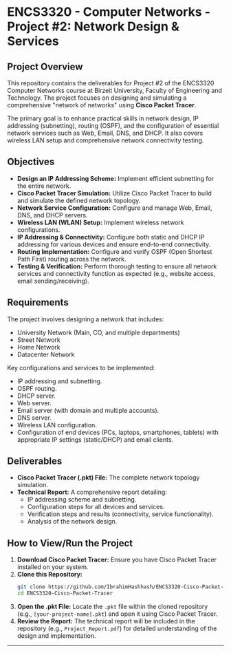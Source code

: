 # ENCS3320 - Computer Networks - Project #2: Network Design & Services

## Project Overview

This repository contains the deliverables for Project #2 of the ENCS3320 Computer Networks course at Birzeit University, Faculty of Engineering and Technology. The project focuses on designing and simulating a comprehensive "network of networks" using **Cisco Packet Tracer**.

The primary goal is to enhance practical skills in network design, IP addressing (subnetting), routing (OSPF), and the configuration of essential network services such as Web, Email, DNS, and DHCP. It also covers wireless LAN setup and comprehensive network connectivity testing.

## Objectives

* **Design an IP Addressing Scheme:** Implement efficient subnetting for the entire network.
* **Cisco Packet Tracer Simulation:** Utilize Cisco Packet Tracer to build and simulate the defined network topology.
* **Network Service Configuration:** Configure and manage Web, Email, DNS, and DHCP servers.
* **Wireless LAN (WLAN) Setup:** Implement wireless network configurations.
* **IP Addressing & Connectivity:** Configure both static and DHCP IP addressing for various devices and ensure end-to-end connectivity.
* **Routing Implementation:** Configure and verify OSPF (Open Shortest Path First) routing across the network.
* **Testing & Verification:** Perform thorough testing to ensure all network services and connectivity function as expected (e.g., website access, email sending/receiving).

## Requirements

The project involves designing a network that includes:
* University Network (Main, CO, and multiple departments)
* Street Network
* Home Network
* Datacenter Network

Key configurations and services to be implemented:
* IP addressing and subnetting.
* OSPF routing.
* DHCP server.
* Web server.
* Email server (with domain and multiple accounts).
* DNS server.
* Wireless LAN configuration.
* Configuration of end devices (PCs, laptops, smartphones, tablets) with appropriate IP settings (static/DHCP) and email clients.

## Deliverables

* **Cisco Packet Tracer (.pkt) File:** The complete network topology simulation.
* **Technical Report:** A comprehensive report detailing:
    * IP addressing scheme and subnetting.
    * Configuration steps for all devices and services.
    * Verification steps and results (connectivity, service functionality).
    * Analysis of the network design.

## How to View/Run the Project

1.  **Download Cisco Packet Tracer:** Ensure you have Cisco Packet Tracer installed on your system.
2.  **Clone this Repository:**
    ```bash
    git clone https://github.com/IbrahimHashhash/ENCS3320-Cisco-Packet-Tracer
    cd ENCS3320-Cisco-Packet-Tracer
    ```
3.  **Open the .pkt File:** Locate the `.pkt` file within the cloned repository (e.g., `[your-project-name].pkt`) and open it using Cisco Packet Tracer.
4.  **Review the Report:** The technical report will be included in the repository (e.g., `Project_Report.pdf`) for detailed understanding of the design and implementation.
---

